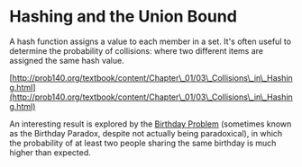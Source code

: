 # Hashing and the Union Bound

A hash function assigns a value to each member in a set. It's often useful to determine the probability of collisions: where two different items are assigned the same hash value.

[http://prob140.org/textbook/content/Chapter\_01/03\_Collisions\_in\_Hashing.html](http://prob140.org/textbook/content/Chapter\_01/03\_Collisions\_in\_Hashing.html)

An interesting result is explored by the [Birthday Problem](http://prob140.org/textbook/content/Chapter\_01/04\_Birthday\_Problem.html) (sometimes known as the Birthday Paradox, despite not actually being paradoxical), in which the probability of at least two people sharing the same birthday is much higher than expected.
